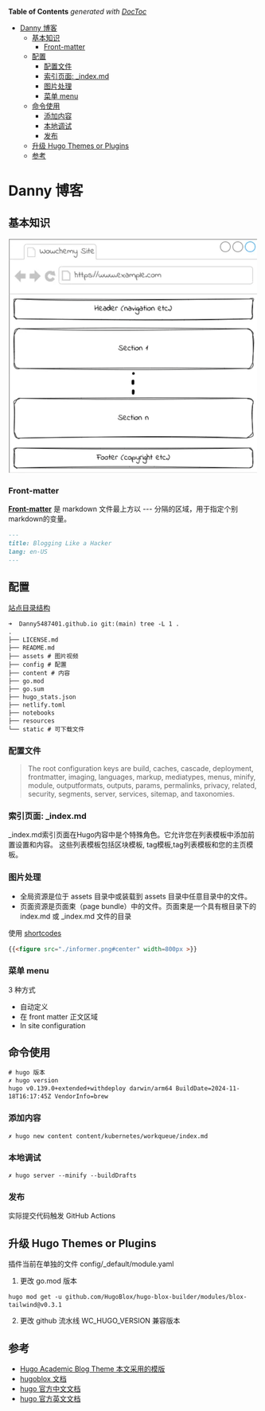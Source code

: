 <!-- START doctoc generated TOC please keep comment here to allow auto update -->
<!-- DON'T EDIT THIS SECTION, INSTEAD RE-RUN doctoc TO UPDATE -->
**Table of Contents**  *generated with [DocToc](https://github.com/thlorenz/doctoc)*

- [Danny 博客](#danny-%E5%8D%9A%E5%AE%A2)
  - [基本知识](#%E5%9F%BA%E6%9C%AC%E7%9F%A5%E8%AF%86)
    - [Front-matter](#front-matter)
  - [配置](#%E9%85%8D%E7%BD%AE)
    - [配置文件](#%E9%85%8D%E7%BD%AE%E6%96%87%E4%BB%B6)
    - [索引页面: _index.md](#%E7%B4%A2%E5%BC%95%E9%A1%B5%E9%9D%A2-_indexmd)
    - [图片处理](#%E5%9B%BE%E7%89%87%E5%A4%84%E7%90%86)
    - [菜单 menu](#%E8%8F%9C%E5%8D%95-menu)
  - [命令使用](#%E5%91%BD%E4%BB%A4%E4%BD%BF%E7%94%A8)
    - [添加内容](#%E6%B7%BB%E5%8A%A0%E5%86%85%E5%AE%B9)
    - [本地调试](#%E6%9C%AC%E5%9C%B0%E8%B0%83%E8%AF%95)
    - [发布](#%E5%8F%91%E5%B8%83)
  - [升级 Hugo Themes or Plugins](#%E5%8D%87%E7%BA%A7-hugo-themes-or-plugins)
  - [参考](#%E5%8F%82%E8%80%83)

<!-- END doctoc generated TOC please keep comment here to allow auto update -->

# Danny 博客


## 基本知识
![](.README_images/blog_section.png)
### Front-matter

[**Front-matter**](https://docs.hugoblox.com/reference/front-matter/) 是 markdown 文件最上方以 --- 分隔的区域，用于指定个别markdown的变量。

```markdown
---
title: Blogging Like a Hacker
lang: en-US
---
```

## 配置

[站点目录结构](https://docs.hugoblox.com/reference/site-structure/)

```shell
➜  Danny5487401.github.io git:(main) tree -L 1 .                
.
├── LICENSE.md 
├── README.md
├── assets # 图片视频
├── config # 配置
├── content # 内容
├── go.mod
├── go.sum
├── hugo_stats.json
├── netlify.toml
├── notebooks
├── resources
└── static # 可下载文件
```

### 配置文件

> The root configuration keys are build, caches, cascade, deployment, frontmatter, imaging, languages, markup, mediatypes,
menus, minify, module, outputformats, outputs, params, permalinks, privacy, related, security, segments, server, services, sitemap, and taxonomies.



### 索引页面: _index.md

_index.md索引页面在Hugo内容中是个特殊角色。它允许您在列表模板中添加前置设置和内容。
这些列表模板包括区块模板, tag模板,tag列表模板和您的主页模板。


### 图片处理


- 全局资源是位于 assets 目录中或装载到 assets 目录中任意目录中的文件。
- 页面资源是页面束（page bundle）中的文件。页面束是一个具有根目录下的 index.md 或 _index.md 文件的目录


使用 [shortcodes ](https://gohugo.io/content-management/shortcodes/#figure)
```markdown
{{<figure src="./informer.png#center" width=800px >}}
```

### 菜单 menu

3 种方式

- 自动定义
- 在 front matter 正文区域
- In site configuration


## 命令使用


```shell
# hugo 版本
✗ hugo version
hugo v0.139.0+extended+withdeploy darwin/arm64 BuildDate=2024-11-18T16:17:45Z VendorInfo=brew
```

### 添加内容
```shell
✗ hugo new content content/kubernetes/workqueue/index.md
```


### 本地调试

```shell
✗ hugo server --minify --buildDrafts
```


### 发布

实际提交代码触发 GitHub Actions



## 升级 Hugo Themes or Plugins

插件当前在单独的文件 config/_default/module.yaml 

1. 更改 go.mod 版本
```shell
hugo mod get -u github.com/HugoBlox/hugo-blox-builder/modules/blox-tailwind@v0.3.1
```
2. 更改 github 流水线 WC_HUGO_VERSION 兼容版本



## 参考
- [Hugo Academic Blog Theme 本文采用的模版](https://github.com/HugoBlox/theme-blog)
- [hugoblox 文档](https://docs.hugoblox.com/)
- [hugo 官方中文文档](https://hugo.opendocs.io/content-management/)
- [hugo 官方英文文档](https://gohugo.io/documentation/)


